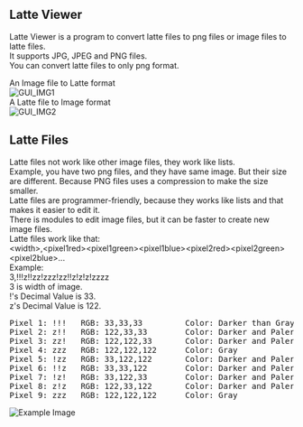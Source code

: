 ## Latte Viewer
Latte Viewer is a program to convert latte files to png files or image files to latte files.  
It supports JPG, JPEG and PNG files.  
You can convert latte files to only png format.  

An Image file to Latte format  
![GUI_IMG1](https://lh3.googleusercontent.com/RoDGd50htLfTVavXAtEQ-QeAPQdr80onrcFNGS1Fd3r2PJFEk9Qh3h9axXnaDiiiBOs4BdotzHelkf2-ouMX2LvuQuyjLq7RxhgnANY7JBPDXDVPNq4vz2EdNY51VjYzXNSEaztiwOpi2y61cC-D_xwFCCgwrlhfBBkgdNod586U_Ux-TSlSizcT2XUthTZfGUUXnHlYqyqigbcsXoWbbIBd2ubAi8RqsYbUKlo-hDpY4lMo_zH1whnFMU-F4pJJulSkSkfWUDVjc09-R5ijC2lMdhXZDTvsfQQPRcAcgyJW8DvFyPeZqwclDiHJI-uT42Nl-lv92UD4QCol3Ams1eyk0bPgmWH6b5pClZbgUSRooe2ysF2YB85SLHyAWHHKvGUwPMyZqRy0p7pzcNQ6TBht_kHQSa7nD1zO4BtCcnC8fiZOrgFWrQzeEypyfQIf5MQ9A_gHr6nTv49JOjRSo6PyOJ3QguveBR38XNIC_va-X99K11TbCKIEtmn57iilbnazuSC3bMswjVe9ddhpSFiLof8BWAtD6WqkZ-qXkhNoKPNk-BCJDVxTGhkW7HCFxLacbkGUVHE1t347tM6tqez3wYIt8zsBLlgS54-wIV0eGKiPzDTplkjAyEesvZ9Wf_sj1yqCq-O9K63RTfJQerXCx3CwpldPqX48F3n__3qmnawz_RTGlnVDFc5zhw=w800-h524-no?authuser=0)  
A Latte file to Image format  
![GUI_IMG2](https://lh3.googleusercontent.com/dgeAWfAdkWUvQr0HQ9cp7P7Fh63SvkEhQTXfFw0ENO6bw5n58PYtUS-km81rSW2sNkIlajmUNi7l3Bp6C-o4PC-lXMbhtWco5zDaizCIrZhRT65KaNrPXMeCIHVpPuibs3mLQYQKvJe9Cytcx93bHGGpktEDE6VO19eu7QJVZxkXeKT2KjR4gLEFginPYFSx81-7ZRAVqoxgstbRouNGk8j1RraRbht3vnVgdSOpOqd8Eosf_IciHXcnphpocsQ7CnfrJ4xvnhpqd8Wa_c_jHT-X-noNUIKs_N9RFxBMBpwnVlzXOzt_zMY-7O9D87VCmrFE2iKDkRurzHi6j5jNqrTSyyRVlmPyXdxeWLkZcJ8YKPrdv9Qg-cCDq8GsCb2sihvYpeN15RMyXjSs-0bZp2bUd8klZA8MWfoKewi1fRJaCc9hi9jQ9YI50rN5fjgvhKPQEG3QN30fjdKajs0GBL3JnAZNiP5RVDHXJqITltnStc3KiTb9R1JAuiPrf9feGauYsZWRLGQSakGui0mpbV9Q_4JcVCB0HnjmTmCEYCF-fewK2fiE4FeIHV4ES8g8VkSlI34bzewnr5aWh2tAtjQCCCglnpzghIzZZjrsq2DHmB6AyxSlwn05Xa-nfhCYJrLheGTdzmHoWLoSZbhhx0PTvtEuxGAR5GsfYUIxLws4TH2yr1b7CQuPo67RtA=w800-h524-no?authuser=0)  

## Latte Files
Latte files not work like other image files, they work like lists.  
Example, you have two png files, and they have same image. But their size are different. Because PNG files uses a compression to make the size smaller.  
Latte files are programmer-friendly, because they works like lists and that makes it easier to edit it.  
There is modules to edit image files, but it can be faster to create new image files.  
Latte files work like that:  
\<width\>,\<pixel1red\>\<pixel1green\>\<pixel1blue\>\<pixel2red\>\<pixel2green\>\<pixel2blue\>...  
Example:  
3,!!!z!!zz!zzz!zz!!z!z!z!zzzz  
3 is width of image.  
!'s Decimal Value is 33.  
z's Decimal Value is 122.  
  
<pre>
Pixel 1: !!!   RGB: 33,33,33         Color: Darker than Gray  
Pixel 2: z!!   RGB: 122,33,33        Color: Darker and Paler than Red  
Pixel 3: zz!   RGB: 122,122,33       Color: Darker and Paler than Yellow  
Pixel 4: zzz   RGB: 122,122,122      Color: Gray  
Pixel 5: !zz   RGB: 33,122,122       Color: Darker and Paler than Cyan  
Pixel 6: !!z   RGB: 33,33,122        Color: Darker and Paler than Blue  
Pixel 7: !z!   RGB: 33,122,33        Color: Darker and Paler than Green  
Pixel 8: z!z   RGB: 122,33,122       Color: Darker and Paler than Magenta  
Pixel 9: zzz   RGB: 122,122,122      Color: Gray 
</pre>

![Example Image](https://lh3.googleusercontent.com/os7PrswZHl96cVFTyQTrqBaGt_Xyh6EyWuju8gWXtOP_RJiCOvwOc81h8GKvkuBIcGeuUaBe-xcQFddweLQmXPi-OIY3WSb2nUUvt0wXGWHNPE6gH9W2mAe9wKQZenaKaO6LJ5EZ2_il4DM1yJ1TvC5grRLX0zBtzoE3XxyqYx7uFneFBqVO7yqa_p7hRmB1LqqVaekQg9uIlAt3K8T2yiS2SMwdePybe8MPRsptgm718rLR8e7oekkV6YSvPbokCYipw7RhMLA6DMRidDRhjv-4wJSUIwwUy18DZKpA4qUadsA8ZAk5rS19blTLHs1JMlHVRm4KfqIeLjfnlk49rRegJmKv_zh0xeWM87zFzI2B27GLHQK5a9QH1p1CtOW8QhHaU1YEi-RI6KukBtRgAScvpr1sHxmQt9Jq4Y4xMv9kpqvVhe15jLlv9cOu5406z4WEz-h54a-Z5JOdKQijesaNoBQkrLM5g_7nwWYYZYUB2Fu4SuydcEI2EyV1BKC2SZhdapzQh1gBxAlwKc4UNUekKzyY2czemoGMdLnZ0NfbFdYvPyFUtbvCz2W9Da6kjTmLRbjoKicbfaabwWseI5tsK8mvd5zW1chRzCskIpWpQ25jWaPkNEv-yoMS_cft31nrgjXpyg63m1onMZiQwqpr-JGXEwqwQWQ6UTAlKe-1TDRymnqwneaRmo7chQ=w500-h400-no?authuser=0)
